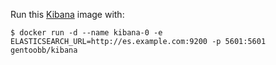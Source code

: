 Run this [Kibana][] image with:

    $ docker run -d --name kibana-0 -e ELASTICSEARCH_URL=http://es.example.com:9200 -p 5601:5601 gentoobb/kibana

[Kibana]: http://www.elasticsearch.org/overview/kibana/
